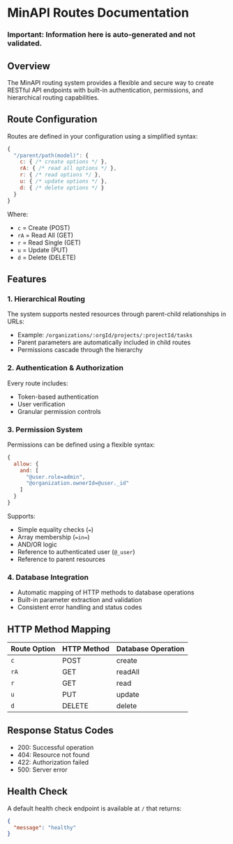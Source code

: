 # MinAPI Routes Documentation

### Important: Information here is auto-generated and not validated.

## Overview
The MinAPI routing system provides a flexible and secure way to create RESTful API endpoints with built-in authentication, permissions, and hierarchical routing capabilities.

## Route Configuration
Routes are defined in your configuration using a simplified syntax:

```js
{
  "/parent/path(model)": {
    c: { /* create options */ },
    rA: { /* read all options */ },
    r: { /* read options */ },
    u: { /* update options */ },
    d: { /* delete options */ }
  }
}
```

Where:
- `c` = Create (POST)
- `rA` = Read All (GET)
- `r` = Read Single (GET)
- `u` = Update (PUT)
- `d` = Delete (DELETE)

## Features

### 1. Hierarchical Routing
The system supports nested resources through parent-child relationships in URLs:
- Example: `/organizations/:orgId/projects/:projectId/tasks`
- Parent parameters are automatically included in child routes
- Permissions cascade through the hierarchy

### 2. Authentication & Authorization
Every route includes:
- Token-based authentication
- User verification
- Granular permission controls

### 3. Permission System
Permissions can be defined using a flexible syntax:

```js
{
  allow: {
    and: [
      "@user.role=admin",
      "@organization.ownerId=@user._id"
    ]
  }
}
```

Supports:
- Simple equality checks (`=`)
- Array membership (`=in=`)
- AND/OR logic
- Reference to authenticated user (`@_user`)
- Reference to parent resources

### 4. Database Integration
- Automatic mapping of HTTP methods to database operations
- Built-in parameter extraction and validation
- Consistent error handling and status codes

## HTTP Method Mapping

| Route Option | HTTP Method | Database Operation |
|--------------|-------------|-------------------|
| `c`          | POST        | create           |
| `rA`         | GET         | readAll          |
| `r`          | GET         | read             |
| `u`          | PUT         | update           |
| `d`          | DELETE      | delete           |

## Response Status Codes

- 200: Successful operation
- 404: Resource not found
- 422: Authorization failed
- 500: Server error

## Health Check
A default health check endpoint is available at `/` that returns:
```json
{
  "message": "healthy"
} 
